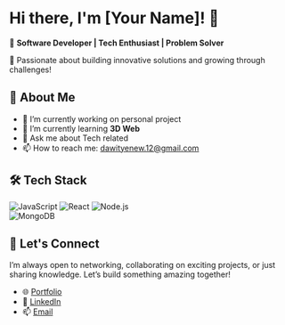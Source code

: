 # Hi there, I'm [Your Name]! 👋  
🌟 **Software Developer | Tech Enthusiast | Problem Solver**  

🚀 Passionate about building innovative solutions and growing through challenges!

## 🌟 About Me 
- 🔭 I’m currently working on personal project
- 🌱 I’m currently learning **3D Web**
- 💬 Ask me about Tech related
- 📫 How to reach me: dawityenew.12@gmail.com

## 🛠 Tech Stack

![JavaScript](https://img.shields.io/badge/-JavaScript-333333?style=flat&logo=javascript) 
![React](https://img.shields.io/badge/-React-333333?style=flat&logo=react) 
![Node.js](https://img.shields.io/badge/-Node.js-333333?style=flat&logo=node.js)  
![MongoDB](https://img.shields.io/badge/-MongoDB-333333?style=flat&logo=mongodb) 

## 🤝 Let's Connect  

I’m always open to networking, collaborating on exciting projects, or just sharing knowledge. Let’s build something amazing together!  
- 🌐 [Portfolio](portfolio-orpin-six-11.vercel.app)  
- 💼 [LinkedIn]([link-to-linkedin-profile](https://www.linkedin.com/in/dawityenew/))  
- 📫 [Email](mailto:dawityenew.12@gmail.com) 


